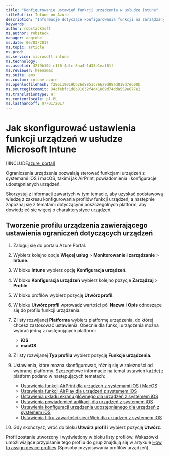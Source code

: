```yaml
---
title: "Konfigurowanie ustawień funkcji urządzenia w usłudze Intune"
titleSuffix: Intune on Azure
description: "Informacje dotyczące konfigurowania funkcji na zarządzanych urządzeniach przy użyciu usługi Intune."
keywords: 
author: robstackmsft
ms.author: robstack
manager: angrobe
ms.date: 06/03/2017
ms.topic: article
ms.prod: 
ms.service: microsoft-intune
ms.technology: 
ms.assetid: 42f9b104-c1f6-4dfc-8aa4-1d33e1eaf61f
ms.reviewer: heenamac
ms.suite: ems
ms.custom: intune-azure
ms.openlocfilehash: f286119019bb26d8851c766a9d88ad818d7e600b
ms.sourcegitcommit: 34cfebfc1d8b81032f4d41869d74dda559e677e2
ms.translationtype: HT
ms.contentlocale: pl-PL
ms.lasthandoff: 07/01/2017
---
```

# <a name="how-to-configure-device-feature-settings-in-microsoft-intune"></a>Jak skonfigurować ustawienia funkcji urządzeń w usłudze Microsoft Intune

[!INCLUDE[azure_portal](./includes/azure_portal.md)]

Ograniczenia urządzenia pozwalają sterować funkcjami urządzeń z systemami iOS i macOS, takimi jak AirPrint, powiadomienia i konfiguracje udostępnianych urządzeń.

Skorzystaj z informacji zawartych w tym temacie, aby uzyskać podstawową wiedzę z zakresu konfigurowania profilów funkcji urządzeń, a następnie zapoznaj się z tematami dotyczącymi poszczególnych platform, aby dowiedzieć się więcej o charakterystyce urządzeń.

## <a name="create-a-device-profile-containing-device-restriction-settings"></a>Tworzenie profilu urządzenia zawierającego ustawienia ograniczeń dotyczących urządzeń

1. Zaloguj się do portalu Azure Portal.
2. Wybierz kolejno opcje **Więcej usług** > **Monitorowanie i zarządzanie** > **Intune**.
3. W bloku **Intune** wybierz opcję **Konfiguracja urządzeń**.
2. W bloku **Konfiguracja urządzeń** wybierz kolejno pozycje **Zarządzaj** > **Profile**.
3. W bloku profilów wybierz pozycję **Utwórz profil**.
4. W bloku **Utwórz profil** wprowadź wartości pól **Nazwa** i **Opis** odnoszące się do profilu funkcji urządzenia.
5. Z listy rozwijanej **Platforma** wybierz platformę urządzenia, do której chcesz zastosować ustawienia. Obecnie dla funkcji urządzenia można wybrać jedną z następujących platform:
    - **iOS**
    - **macOS**
6. Z listy rozwijanej **Typ profilu** wybierz pozycję **Funkcje urządzenia**. 
7. Ustawienia, które można skonfigurować, różnią się w zależności od wybranej platformy. Szczegółowe informacje na temat ustawień każdej z platform podano w następujących tematach:
    - [Ustawienia funkcji AirPrint dla urządzeń z systemami iOS i MacOS](air-print-settings-ios-macos.md)
    - [Ustawienia funkcji AirPlay dla urządzeń z systemem iOS](airplay-settings-ios.md)
    - [Ustawienia układu ekranu głównego dla urządzeń z systemem iOS](home-screen-settings-ios.md)
    - [Ustawienia powiadomień aplikacji dla urządzeń z systemem iOS](app-notification-settings-ios.md)
    - [Ustawienia konfiguracji urządzenia udostępnianego dla urządzeń z systemem iOS](shared-device-settings-ios.md)
    - [Ustawienia filtru zawartości sieci Web dla urządzeń z systemem iOS](web-content-filter-settings-ios.md)

8. Gdy skończysz, wróć do bloku **Utwórz profil** i wybierz pozycję **Utwórz**.

Profil zostanie utworzony i wyświetlony w bloku listy profilów.
Wskazówki umożliwiające przypisanie tego profilu do grup znajdują się w artykule [How to assign device profiles](device-profile-assign.md) (Sposoby przypisywania profilów urządzeń).



